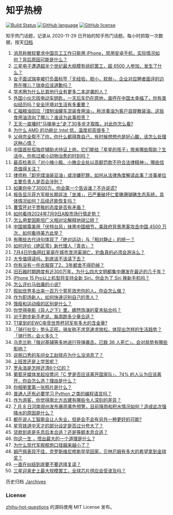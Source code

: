 # 知乎热榜
[![Build Status](https://github.com/ToWeLong/zhihu-hot-questions/workflows/CI/badge.svg)](https://github.com/ToWeLong/zhihu-hot-questions/actions)
[![GitHub language](https://img.shields.io/badge/language-golang-orange.svg)](https://golang.org/)
[![GitHub license](https://img.shields.io/github/license/ToWeLong/zhihu-hot-questions)](https://github.com/ToWeLong/zhihu-hot-questions/blob/main/LICENSE)

知乎热门话题，记录从 2020-11-29 日开始的知乎热门话题。每小时抓取一次数据，按天[归档](./archives)

<!-- BEGIN -->

1. [消息称微软要求中国员工工作只能用 iPhone，禁用安卓手机，实际情况如何？背后原因可能是什么？](https://www.zhihu.com/question/661075567)
1. [三星电子遭遇超半个世纪最大规模有组织罢工，超 6500 人参加，发生了什么？](https://www.zhihu.com/question/661058434)
1. [女子面试瑞幸被打负面标签「无经验，胆小，软弱」，企业对应聘者面评的边界在哪儿？瑞幸应该道歉吗？](https://www.zhihu.com/question/661067275)
1. [学术圈为什么比其他行业有更多二本逆袭的人？](https://www.zhihu.com/question/660957971)
1. [外国小伙忘拔电动车钥匙，一天后车仍在原地，直呼在中国太幸福了，你有类似经历吗？安全环境对生活有多重要？](https://www.zhihu.com/question/661035909)
1. [汇福粮油回应「煤制油罐车混装食用油」，称涉事油为客户自提散装油，这些食用油流向了哪儿？谁该为此事担责？](https://www.zhihu.com/question/661061988)
1. [王天一直播时“马擒单士”走了30多步才取胜，对此你怎么看?](https://www.zhihu.com/question/660961953)
1. [为什么 AMD 的功耗比 Intel 低，温度却高很多？](https://www.zhihu.com/question/442743924)
1. [父母完全帮不了你，你什么都得靠自己，有时候想想也是好心酸，该怎么处理这种心情？](https://www.zhihu.com/question/28719593)
1. [中国首批孤独症辅助犬持证上岗，它们能给「星星的孩子」带来哪些帮助？生活中，你有过被小动物治愈的时刻吗？](https://www.zhihu.com/question/661036199)
1. [最高检表示「对小摊小贩、小微企业处以高额罚款不符合法律精神」，哪些信息值得关注？](https://www.zhihu.com/question/661057686)
1. [律师称「卸完煤油装豆油」或涉嫌犯罪，如何从法律角度解读此事？涉事单位主要负责人是否会涉刑？](https://www.zhihu.com/question/661083307)
1. [如果你中了3000万，你会第一个告诉谁？不许说谎?](https://www.zhihu.com/question/657532626)
1. [报告显示菲方军舰长期非法「坐滩」，已严重破坏仁爱礁珊瑚礁生态系统，具体情况如何？后续还能恢复吗？](https://www.zhihu.com/question/661060143)
1. [曹雪芹对于贾敬的态度是否有矛盾？](https://www.zhihu.com/question/658151161)
1. [如何看待2024年7月9日A股市场行情走势？](https://www.zhihu.com/question/661059444)
1. [怎么用爱因斯坦广义相对论解释地球公转？](https://www.zhihu.com/question/660821396)
1. [中国揭露美用「伏特台风」抹黑中国细节，美政府背景黑客攻击中国 4500 万次，如何看待美方此举？](https://www.zhihu.com/question/661028673)
1. [有哪些古代诗句体现了「绝对运动」与「相对静止」的统一？](https://www.zhihu.com/question/660601896)
1. [如何评价《绝区零》新代理人「青衣」？](https://www.zhihu.com/question/660997660)
1. [7月4日钓鱼网红翠翠在城市泄洪渠溺亡，钓鱼真的必须会游泳么？](https://www.zhihu.com/question/660925913)
1. [大专值得读吗，到底该不该读下去？](https://www.zhihu.com/question/660888541)
1. [你有没有一件衣服穿了2、3年都舍不得扔掉？](https://www.zhihu.com/question/661116985)
1. [旧石器时期跨度有近300万年，为什么四大文明都集中爆发在最近的几千年？](https://www.zhihu.com/question/660344125)
1. [iPhone 15 Pro以上机型将支持全新 Siri，你会为了 Siri 换新手机吗？](https://www.zhihu.com/question/661031808)
1. [怎么评价马伯庸的小说?](https://www.zhihu.com/question/660757508)
1. [假如世界多出来一百万个誓死效忠你的人，你会怎么做？](https://www.zhihu.com/question/660850858)
1. [作为职场新人，如何快速识别自己的贵人？](https://www.zhihu.com/question/660912675)
1. [饿瘦和运动瘦的区别是什么？](https://www.zhihu.com/question/660795562)
1. [你觉得电影《异人之下》里，娜然饰演的夏禾贴合吗？](https://www.zhihu.com/question/658904988)
1. [对于跑步新手老说，每周跑多少量合适？](https://www.zhihu.com/question/658733228)
1. [T1拿到的EWC电竞世界杯冠军有多大的含金量?](https://www.zhihu.com/question/661034647)
1. [「骑行社交」势头正旺，骑友称不求竞速求放松，体现出怎样的生活趋势？「骑行热」会火多久？](https://www.zhihu.com/question/658725340)
1. [乌克兰称「俄对基辅等多地进行导弹袭击，已致 36 人死亡」，会对局势有哪些影响？](https://www.zhihu.com/question/661115287)
1. [说脱口秀的车间女工赵晓卉为什么没消息了？](https://www.zhihu.com/question/393643278)
1. [上班苦还是上学苦呢？](https://www.zhihu.com/question/657067852)
1. [罗永浩是怎样还清6个亿的？](https://www.zhihu.com/question/498899490)
1. [葡萄牙媒体发起投票问「C 罗是否应该离开国家队」，74% 的人认为应该离开，你会怎么选？理由是什么？](https://www.zhihu.com/question/661045383)
1. [你相册里第一张照片是什么？](https://www.zhihu.com/question/659788762)
1. [普通人还有必要学习 Python 之类的编程语言吗？](https://www.zhihu.com/question/659661272)
1. [作为游客，你觉得南北方古建有哪些令人深刻的差异？](https://www.zhihu.com/question/658208636)
1. [7 月 8 日河南郑州发布暴雨黄色预警，目前降雨和积水情况如何？造成此次强降水的原因是什么？](https://www.zhihu.com/question/661023765)
1. [都在说人工智能会让人失业，但是会不会有另外一种更好的可能?](https://www.zhihu.com/question/660840392)
1. [星穹铁道中天才的部分设定是否过分夸大了？](https://www.zhihu.com/question/654902509)
1. [贷款到底是先息后本合适？还是等额本息合适？](https://www.zhihu.com/question/658819800)
1. [你这一生 ，悟出最大的一个道理是什么 ?](https://www.zhihu.com/question/661001252)
1. [为什么现代军舰舰炮口径越来越小了？](https://www.zhihu.com/question/660923435)
1. [姆巴佩表现不佳，克罗斯维尼修斯早早回家，贝林厄姆有多大的希望拿到金球奖？](https://www.zhihu.com/question/660998393)
1. [一直在纠结到底要不要选择复读？](https://www.zhihu.com/question/660972575)
1. [三星迎来史上最大规模罢工，全球芯片供应会受波及吗？](https://www.zhihu.com/question/661032824)

<!-- END -->

历史归档 [./archives](./archives)


### License
[zhihu-hot-questions](https://github.com/towelong/zhihu-hot-questions) 的源码使用 MIT License 发布。